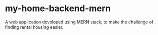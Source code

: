# my-home-backend-mern
A web application developed using MERN stack, to make the challenge of finding rental housing easier.
